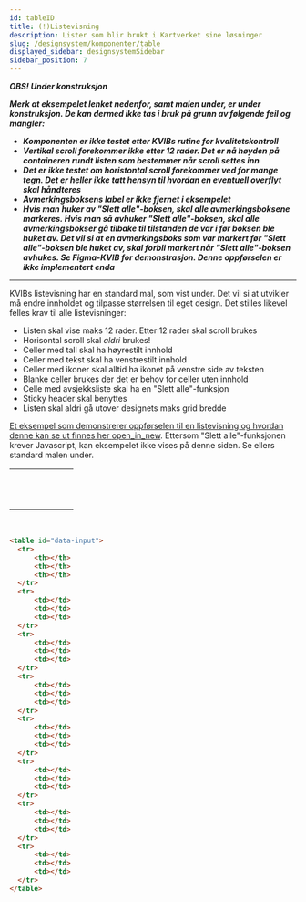 ```yaml
---
id: tableID
title: (!)Listevisning
description: Lister som blir brukt i Kartverket sine løsninger
slug: /designsystem/komponenter/table
displayed_sidebar: designsystemSidebar
sidebar_position: 7
---
```

_**OBS! Under konstruksjon**_

_**Merk at eksempelet lenket nedenfor, samt malen under, er under konstruksjon. De kan dermed ikke tas i bruk på grunn av følgende feil og mangler:**_
* _**Komponenten er ikke testet etter KVIBs rutine for kvalitetskontroll**_
* _**Vertikal scroll forekommer ikke etter 12 rader. Det er nå høyden på containeren rundt listen som bestemmer når scroll settes inn**_
* _**Det er ikke testet om horistontal scroll forekommer ved for mange tegn. Det er heller ikke tatt hensyn til hvordan en eventuell overflyt skal håndteres**_
* _**Avmerkingsboksens label er ikke fjernet i eksempelet**_
* _**Hvis man huker av "Slett alle"-boksen, skal alle avmerkingsboksene markeres. Hvis man så avhuker "Slett alle"-boksen, skal alle avmerkingsbokser gå tilbake til tilstanden de var i før boksen ble huket av. Det vil si at en avmerkingsboks som var markert før "Slett alle"-boksen ble huket av, skal forbli markert når "Slett alle"-boksen avhukes. Se Figma-KVIB for demonstrasjon. Denne oppførselen er ikke implementert enda**_
<hr/>


KVIBs listevisning har en standard mal, som vist under. Det vil si at utvikler må endre innholdet og tilpasse størrelsen til eget design. Det stilles likevel felles krav til alle listevisninger:

* Listen skal vise maks 12 rader. Etter 12 rader skal scroll brukes
* Horisontal scroll skal _aldri_ brukes!
* Celler med tall skal ha høyrestilt innhold
* Celler med tekst skal ha venstrestilt innhold
* Celler med ikoner skal alltid ha ikonet på venstre side av teksten
* Blanke celler brukes der det er behov for celler uten innhold
* Celle med avsjekksliste skal ha en "Slett alle"-funksjon
* Sticky header skal benyttes
* Listen skal aldri gå utover designets maks grid bredde

[Et eksempel som demonstrerer oppførselen til en listevisning og hvordan denne kan se ut finnes her <span class="material-symbols-outlined">open_in_new</span>](pathname:///html/table.html). Ettersom "Slett alle"-funksjonen krever Javascript, kan eksempelet ikke vises på denne siden. Se ellers standard malen under.

<table id="data-input">
    <tr>
        <th>&nbsp;&nbsp;&nbsp;&nbsp;&nbsp;</th>
        <th>&nbsp;&nbsp;&nbsp;&nbsp;&nbsp;</th>
        <th>&nbsp;&nbsp;&nbsp;&nbsp;&nbsp;</th>
    </tr>
    <tr>
        <td></td>
        <td></td>
        <td></td>
    </tr>
    <tr>
        <td></td>
        <td></td>
        <td></td>
    </tr>
    <tr>
        <td></td>
        <td></td>
        <td></td>
    </tr>
    <tr>
        <td></td>
        <td></td>
        <td></td>
    </tr>
    <tr>
        <td></td>
        <td></td>
        <td></td>
    </tr>
    <tr>
        <td></td>
        <td></td>
        <td></td>
    </tr>
    <tr>
        <td></td>
        <td></td>
        <td></td>
    </tr>
  </table>

<br/>

  ```markdown
<table id="data-input">
    <tr>
        <th></th>
        <th></th>
        <th></th>
    </tr>
    <tr>
        <td></td>
        <td></td>
        <td></td>
    </tr>
    <tr>
        <td></td>
        <td></td>
        <td></td>
    </tr>
    <tr>
        <td></td>
        <td></td>
        <td></td>
    </tr>
    <tr>
        <td></td>
        <td></td>
        <td></td>
    </tr>
    <tr>
        <td></td>
        <td></td>
        <td></td>
    </tr>
    <tr>
        <td></td>
        <td></td>
        <td></td>
    </tr>
    <tr>
        <td></td>
        <td></td>
        <td></td>
    </tr>
  </table>
  ```